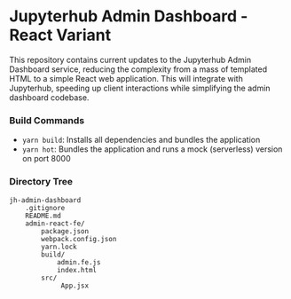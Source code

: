 # Jupyterhub Admin Dashboard - React Variant  
This repository contains current updates to the Jupyterhub Admin Dashboard service, 
reducing the complexity from a mass of templated HTML to a simple React web application.
This will integrate with Jupyterhub, speeding up client interactions while simplifying the 
admin dashboard codebase.  

### Build Commands  
- `yarn build`: Installs all dependencies and bundles the application  
- `yarn hot`: Bundles the application and runs a mock (serverless) version on port 8000  

### Directory Tree 
```
jh-admin-dashboard
    .gitignore
    README.md
    admin-react-fe/
        package.json
        webpack.config.json
        yarn.lock
        build/
            admin.fe.js
            index.html    
        src/
             App.jsx    
```